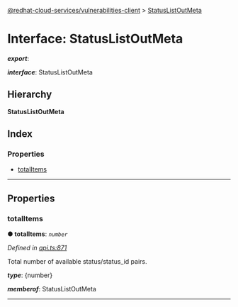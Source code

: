 [@redhat-cloud-services/vulnerabilities-client](../README.md) > [StatusListOutMeta](../interfaces/statuslistoutmeta.md)

# Interface: StatusListOutMeta

*__export__*: 

*__interface__*: StatusListOutMeta

## Hierarchy

**StatusListOutMeta**

## Index

### Properties

* [totalItems](statuslistoutmeta.md#totalitems)

---

## Properties

<a id="totalitems"></a>

###  totalItems

**● totalItems**: *`number`*

*Defined in [api.ts:871](https://github.com/RedHatInsights/javascript-clients/blob/master/packages/vulnerabilities/api.ts#L871)*

Total number of available status/status\_id pairs.

*__type__*: {number}

*__memberof__*: StatusListOutMeta

___


